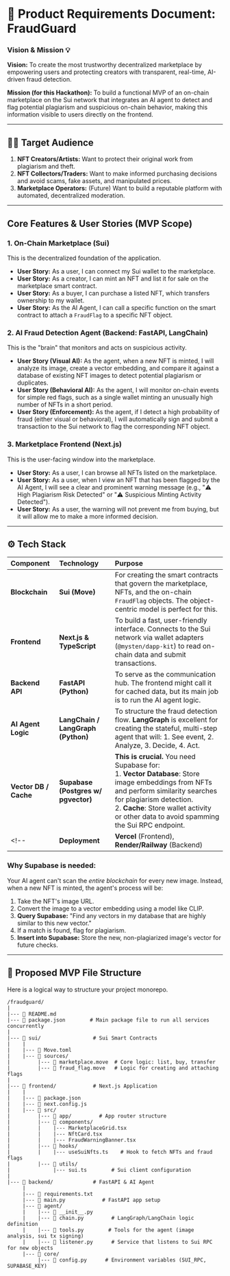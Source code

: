 # 📄 Product Requirements Document: FraudGuard

### **Vision & Mission** 💡

**Vision:** To create the most trustworthy decentralized marketplace by empowering users and protecting creators with transparent, real-time, AI-driven fraud detection.

**Mission (for this Hackathon):** To build a functional MVP of an on-chain marketplace on the Sui network that integrates an AI agent to detect and flag potential plagiarism and suspicious on-chain behavior, making this information visible to users directly on the frontend.

---

## **🧑‍💻 Target Audience**

1.  **NFT Creators/Artists:** Want to protect their original work from plagiarism and theft.
2.  **NFT Collectors/Traders:** Want to make informed purchasing decisions and avoid scams, fake assets, and manipulated prices.
3.  **Marketplace Operators:** (Future) Want to build a reputable platform with automated, decentralized moderation.

---

## **Core Features & User Stories (MVP Scope)**

### **1. On-Chain Marketplace (Sui)**
This is the decentralized foundation of the application.

* **User Story:** As a user, I can connect my Sui wallet to the marketplace.
* **User Story:** As a creator, I can mint an NFT and list it for sale on the marketplace smart contract.
* **User Story:** As a buyer, I can purchase a listed NFT, which transfers ownership to my wallet.
* **User Story:** As the AI Agent, I can call a specific function on the smart contract to attach a `FraudFlag` to a specific NFT object.

### **2. AI Fraud Detection Agent (Backend: FastAPI, LangChain)**
This is the "brain" that monitors and acts on suspicious activity.

* **User Story (Visual AI):** As the agent, when a new NFT is minted, I will analyze its image, create a vector embedding, and compare it against a database of existing NFT images to detect potential plagiarism or duplicates.
* **User Story (Behavioral AI):** As the agent, I will monitor on-chain events for simple red flags, such as a single wallet minting an unusually high number of NFTs in a short period.
* **User Story (Enforcement):** As the agent, if I detect a high probability of fraud (either visual or behavioral), I will automatically sign and submit a transaction to the Sui network to flag the corresponding NFT object.

### **3. Marketplace Frontend (Next.js)**
This is the user-facing window into the marketplace.

* **User Story:** As a user, I can browse all NFTs listed on the marketplace.
* **User Story:** As a user, when I view an NFT that has been flagged by the AI Agent, I will see a clear and prominent warning message (e.g., "⚠️ High Plagiarism Risk Detected" or "⚠️ Suspicious Minting Activity Detected").
* **User Story:** As a user, the warning will not prevent me from buying, but it will allow me to make a more informed decision.

---

## **⚙️ Tech Stack**

| Component | Technology | Purpose |
| :--- | :--- | :--- |
| **Blockchain** | **Sui (Move)** | For creating the smart contracts that govern the marketplace, NFTs, and the on-chain `FraudFlag` objects. The object-centric model is perfect for this. |
| **Frontend** | **Next.js & TypeScript** | To build a fast, user-friendly interface. Connects to the Sui network via wallet adapters (`@mysten/dapp-kit`) to read on-chain data and submit transactions. |
| **Backend API** | **FastAPI (Python)** | To serve as the communication hub. The frontend might call it for cached data, but its main job is to run the AI agent logic. |
| **AI Agent Logic**| **LangChain / LangGraph (Python)**| To structure the fraud detection flow. **LangGraph** is excellent for creating the stateful, multi-step agent that will: 1. See event, 2. Analyze, 3. Decide, 4. Act. |
| **Vector DB / Cache**| **Supabase (Postgres w/ pgvector)**| **This is crucial.** You need Supabase for: <br>1. **Vector Database**: Store image embeddings from NFTs and perform similarity searches for plagiarism detection. <br>2. **Cache**: Store wallet activity or other data to avoid spamming the Sui RPC endpoint. |
<!-- | **Deployment** | **Vercel** (Frontend), **Render/Railway** (Backend)| For easy and fast deployment during the hackathon. | -->

### **Why Supabase is needed:**
Your AI agent can't scan the *entire blockchain* for every new image. Instead, when a new NFT is minted, the agent's process will be:
1.  Take the NFT's image URL.
2.  Convert the image to a vector embedding using a model like CLIP.
3.  **Query Supabase:** "Find any vectors in my database that are highly similar to this new vector."
4.  If a match is found, flag for plagiarism.
5.  **Insert into Supabase:** Store the new, non-plagiarized image's vector for future checks.

---

## **📂 Proposed MVP File Structure**

Here is a logical way to structure your project monorepo.

```plaintext
/fraudguard/
|
|--- 📄 README.md
|--- 📄 package.json        # Main package file to run all services concurrently
|
|--- 📂 sui/                 # Sui Smart Contracts
|    |
|    |--- 📄 Move.toml
|    |--- 📂 sources/
|         |--- 📄 marketplace.move  # Core logic: list, buy, transfer
|         |--- 📄 fraud_flag.move   # Logic for creating and attaching flags
|
|--- 📂 frontend/            # Next.js Application
|    |
|    |--- 📄 package.json
|    |--- 📄 next.config.js
|    |--- 📂 src/
|         |--- 📂 app/         # App router structure
|         |--- 📂 components/
|         |    |--- MarketplaceGrid.tsx
|         |    |--- NftCard.tsx
|         |    |--- FraudWarningBanner.tsx
|         |--- 📂 hooks/
|         |    |--- useSuiNfts.ts    # Hook to fetch NFTs and fraud flags
|         |--- 📂 utils/
|              |--- sui.ts        # Sui client configuration
|
|--- 📂 backend/             # FastAPI & AI Agent
     |
     |--- 📄 requirements.txt
     |--- 📄 main.py            # FastAPI app setup
     |--- 📂 agent/
     |    |--- 📄 __init__.py
     |    |--- 📄 chain.py         # LangGraph/LangChain logic definition
     |    |--- 📄 tools.py        # Tools for the agent (image analysis, sui tx signing)
     |    |--- 📄 listener.py      # Service that listens to Sui RPC for new objects
     |--- 📂 core/
          |--- 📄 config.py      # Environment variables (SUI_RPC, SUPABASE_KEY)